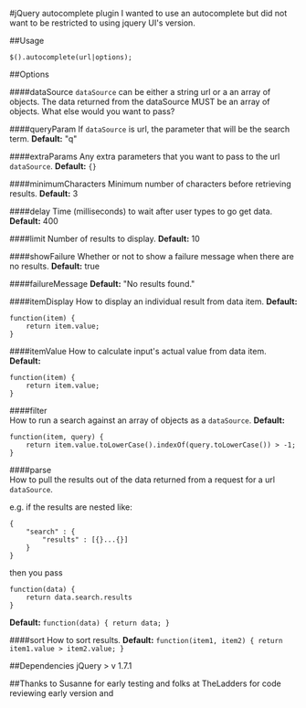 #jQuery autocomplete plugin
I wanted to use an autocomplete but did not want to be restricted to using jquery UI's version. 

##Usage

	$().autocomplete(url|options);

##Options

####dataSource
`dataSource` can be either a string url or a an array of objects.
The data returned from the dataSource MUST be an array of objects.
What else would you want to pass?
            
####queryParam
If `dataSource` is url, the parameter that will be the search term.
**Default:** "q"


####extraParams
Any extra parameters that you want to pass to the url `dataSource`.
**Default:** `{}`


####minimumCharacters
Minimum number of characters before retrieving results.
**Default:** 3
          
            
####delay
Time (milliseconds) to wait after user types to go get data.
**Default:** 400
            
            
####limit
Number of results to display.
**Default:** 10


####showFailure
Whether or not to show a failure message when there are no results.
**Default:** true

            
####failureMessage
**Default:** "No results found."
            
            
####itemDisplay
How to display an individual result from data item.
**Default:**

	function(item) {
		return item.value;
	}

            
####itemValue
How to calculate input's actual value from data item.
**Default:**

	function(item) {
		return item.value;
	}

         
####filter   
How to run a search against an array of objects as a `dataSource`.
**Default:**

	function(item, query) {
		return item.value.toLowerCase().indexOf(query.toLowerCase()) > -1;
	}

         
####parse   
How to pull the results out of the data returned from a request for a url `dataSource`. 

e.g. if the results are nested like:

	{
		"search" : {
			"results" : [{}...{}]
		}
	}

then you pass

	function(data) {
		return data.search.results
	}

**Default:** `function(data) { return data; }`

            
####sort
How to sort results.
**Default:** `function(item1, item2) { return item1.value > item2.value; }`

##Dependencies
jQuery > v 1.7.1


##Thanks to
Susanne for early testing and folks at TheLadders for code reviewing early version and